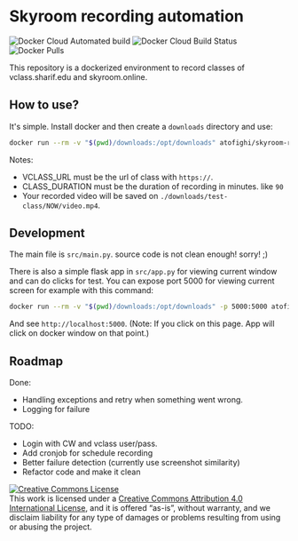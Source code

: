 # Skyroom recording automation
![Docker Cloud Automated build](https://img.shields.io/docker/cloud/automated/atofighi/skyroom-record)
![Docker Cloud Build Status](https://img.shields.io/docker/cloud/build/atofighi/skyroom-record)
![Docker Pulls](https://img.shields.io/docker/pulls/atofighi/skyroom-record)

This repository is a dockerized environment to record classes of vclass.sharif.edu and skyroom.online.

## How to use?
It's simple. Install docker and then create a `downloads` directory and use:

```bash
docker run --rm -v "$(pwd)/downloads:/opt/downloads" atofighi/skyroom-record:latest -u VLASS_URL -d CLASS_DURATION -n test-class
```

Notes:
 - VCLASS_URL must be the url of class with `https://`.
 - CLASS_DURATION must be the duration of recording in minutes. like `90`
 - Your recorded video will be saved on `./downloads/test-class/NOW/video.mp4`.

## Development
The main file is `src/main.py`. source code is not clean enough! sorry! ;)

There is also a simple flask app in `src/app.py` for viewing current window and can do clicks for test. You can expose port 5000 for viewing current screen for example with this command:
```bash
docker run --rm -v "$(pwd)/downloads:/opt/downloads" -p 5000:5000 atofighi/skyroom-record:latest -u VLASS_URL -d CLASS_DURATION -n test-class
```
And see `http://localhost:5000`. (Note: If you click on this page. App will click on docker window on that point.)


## Roadmap
Done:
 - Handling exceptions and retry when something went wrong.
 - Logging for failure

TODO:
 - Login with CW and vclass user/pass.
 - Add cronjob for schedule recording
 - Better failure detection (currently use screenshot similarity)
 - Refactor code and make it clean

<a rel="license" href="http://creativecommons.org/licenses/by/4.0/"><img alt="Creative Commons License" style="border-width:0" src="https://i.creativecommons.org/l/by/4.0/88x31.png" /></a><br />This work is licensed under a <a rel="license" href="http://creativecommons.org/licenses/by/4.0/">Creative Commons Attribution 4.0 International License</a>, and it is offered “as-is”, without warranty, and we disclaim liability for any type of damages or problems resulting from using or abusing the project.
